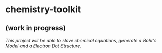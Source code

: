 # chemistry-toolkit
## (work in progress)
###### This project will be able to slove chemical equations, generate a Bohr's Model and a Electron Dot Structure.
